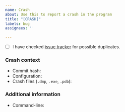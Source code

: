 ```yaml
---
name: Crash
about: Use this to report a crash in the program
title: "[CRASH]"
labels: bug
assignees: ''

---
```


<!--
Thank you for reporting this crash and helping us improve the program.
Please ensure all fields are provided.
-->
- [ ] I have checked [issue tracker](../) for possible duplicates.

### Crash context
* Commit hash: <!-- Enter it here -->
* Configuration: <!-- `Debug`, `Release`? -->
* Crash files (`.dmp`, `.exe`, `.pdb`): <!-- Upload here -->

<!-- This section is optional, you can delete it if not relevant -->
### Additional information
* Command-line: <!-- `CppBuildAnalyzer.exe ...` -->
<!-- Any other info? -->

<!-- Thank you! -->
